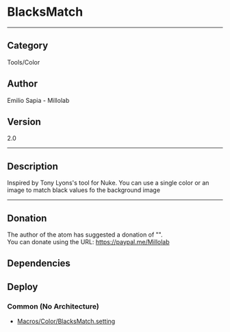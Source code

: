 # BlacksMatch
___

## Category
Tools/Color

## Author
Emilio Sapia - Millolab

## Version
2.0

___

## Description
<p>Inspired by Tony Lyons's tool for Nuke. You can use a single color or an image to match black values fo the background image</p>




___

## Donation
The author of the atom has suggested a donation of "".  
You can donate using the URL: <a href="https://paypal.me/Millolab" class="button">https://paypal.me/Millolab</a>
## Dependencies

## Deploy

### Common (No Architecture)

<ul>
<li><a href="https://gitlab.com/WeSuckLess/Reactor/-/blob/master/Atoms/com.Millolab.BlacksMatch/Macros/Color/BlacksMatch.setting?ref_type=heads">Macros/Color/BlacksMatch.setting</a></li>
</ul>
